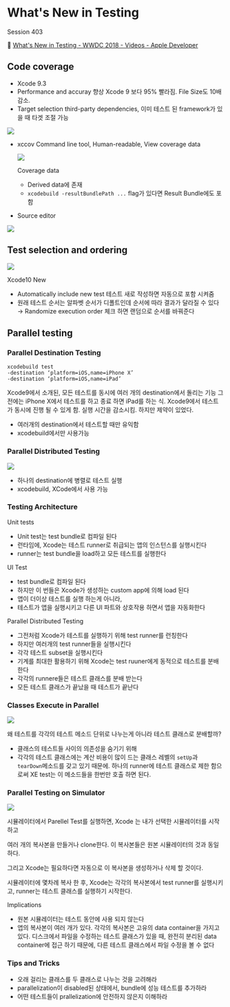 # What's New in Testing

Session 403

🔗 [What's New in Testing - WWDC 2018 - Videos - Apple Developer](https://developer.apple.com/videos/play/wwdc2018/403/)

## Code coverage

- Xcode 9.3
- Performance and accuray 향상
Xcode 9 보다 95% 빨라짐. File Size도 10배 감소.
- Target selection
third-party dependencies, 이미 테스트 된 framework가 있을 때 타겟 조절 가능

![](/Jinha/images/What-s-New-in-Testing1.png)

- xccov
Command line tool, Human-readable, View coverage data

    ![](/Jinha/images/What-s-New-in-Testing2.png)

    Coverage data
    - Derived data에 존재
    - `xcodebuild -resultBundlePath ...`  flag가 있다면 Result Bundle에도 포함

- Source editor

![](/Jinha/images/What-s-New-in-Testing3.png)

## Test selection and ordering

![](/Jinha/images/What-s-New-in-Testing4.png)

Xcode10 New

- Automatically include new test 테스트 새로 작성하면 자동으로 포함 시켜줌
- 원래 테스트 순서는 알파벳 순서가 디폴트인데 순서에 따라 결과가 달라질 수 있다 
→ Randomize execution order 체크 하면 랜덤으로 순서를 바꿔준다

## Parallel testing

### Parallel Destination Testing

    xcodebuild test
    -destination ‘platform=iOS,name=iPhone X’ 
    -destination ‘platform=iOS,name=iPad’

Xcode9에서 소개된, 모든 테스트를 동시에 여러 개의 destination에서 돌리는 기능
그 전에는 iPhone X에서 테스트를 하고 종료 하면 iPad를 하는 식.
Xcode9에서 테스트가 동시에 진행 될 수 있게 함. 실행 시간을 감소시킴.
하지만 제약이 있었다. 

- 여러개의 destination에서 테스트할 때만 유익함
- xcodebuild에서만 사용가능

### Parallel Distributed Testing

![](/Jinha/images/What-s-New-in-Testing5.png)

- 하나의 destination에 병렬로 테스트 실행
- xcodebuild, XCode에서 사용 가능

### Testing Architecture

Unit tests

- Unit test는 test bundle로 컴파일 된다
- 런타임에, Xcode는 테스트 runner로 취급되는 앱의 인스턴스를 실행시킨다
- runner는 test bundle을 load하고 모든 테스트를 실행한다

UI Test

- test bundle로 컴파일 된다
- 하지만 이 번들은 Xcode가 생성하는 custom app에 의해 load 된다
- 앱이 더이상 테스트를 실행 하는게 아니라,
- 테스트가 앱을 실행시키고 다른 UI 파트와 상호작용 하면서 앱을 자동화한다

Parallel Distributed Testing

- 그전처럼 Xcode가 테스트를 실행하기 위해  test runner를 런칭한다
- 하지만 여러개의 test runner들을 실행시킨다
- 각각 테스트 subset을 실행시킨다
- 기계를 최대한 활용하기 위해 Xcode는 test ruuner에게 동적으로 테스트를 분배한다
- 각각의 runnere들은 테스트 클래스를 분배 받는다
- 모든 테스트 클래스가 끝났을 때 테스트가 끝난다

### Classes Execute in Parallel

![](/Jinha/images/What-s-New-in-Testing6.png)

왜 테스트를 각각의 테스트 메소드 단위로 나누는게 아니라 테스트 클래스로 분배할까?

- 클래스의 테스트들 사이의 의존성을 숨기기 위해
- 각각의 테스트 클래스에는 계산 비용이 많이 드는 클래스 레벨의 `setUp`과 `tearDown`메소드를 갖고 있기 때문에. 하나의 runner에 테스트 클래스로 제한 함으로써 XE test는 이 메소드들을 한번만 호출 하면 된다.

### Parallel Testing on Simulator

![](/Jinha/images/What-s-New-in-Testing7.png)

시뮬레이터에서 Parellel Test를 실행하면, Xcode 는 내가 선택한 시뮬레이터를 시작하고

여러 개의 복사본을 만들거나 clone한다. 이 복사본들은 원본 시뮬레이터의 것과 동일하다.

그리고 Xcode는 필요하다면 자동으로 이 복사본을 생성하거나 삭제 할 것이다.

시뮬레이터에 몇차례 복사 한 후, Xcode는 각각의 복사본에서 test runner를 실행시키고, runner는 테스트 클래스를 실행하기 시작한다.

Implications

- 원본 시뮬레이터는 테스트 동안에 사용 되지 않는다
- 앱의 복사본이 여러 개가 있다. 각각의 복사본은 고유의 data container을 가지고 있다.
디스크에서 파일을 수정하는 테스트 클래스가 있을 때, 완전히 분리된 data container에 접근 하기 때문에, 다른 테스트 클래스에서 파일 수정을 볼 수 없다

### Tips and Tricks

- 오래 걸리는 클래스를 두 클래스로 나누는 것을 고려해라
- parallelization이 disabled된 상태에서, bundle에 성능 테스트를 추가하라
- 어떤 테스트들이 prallelization에 안전하지 않은지 이해하라
